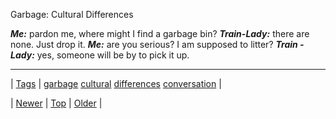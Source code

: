 <!--
title: Garbage
date: 2020-06-28T15:27:00.379Z
tags: garbage, cultural, differences, conversation
-->


Garbage: Cultural Differences

***Me:*** pardon me, where might I find a garbage bin? ***Train-Lady:*** there are none. Just drop it. ***Me:*** are you serious? I am supposed to litter? ***Train -Lady:*** yes, someone will be by to pick it up.

<!--BOTTOM-POST-NAVIGATION-->
---

| [Tags](tags.md) | [garbage](tag-garbage.md) [cultural](tag-cultural.md) [differences](tag-differences.md) [conversation](tag-conversation.md) |

| [Newer](96463749867.md) | [Top](index.md) | [Older](96522800009.md) |